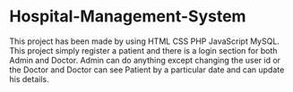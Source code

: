 # Hospital-Management-System
This project has been made by using HTML CSS PHP JavaScript MySQL.
This project simply register a patient and there is a login section for both Admin and Doctor.
Admin can do anything except changing the user id or the Doctor and Doctor can see Patient by a particular date and can update his details.
